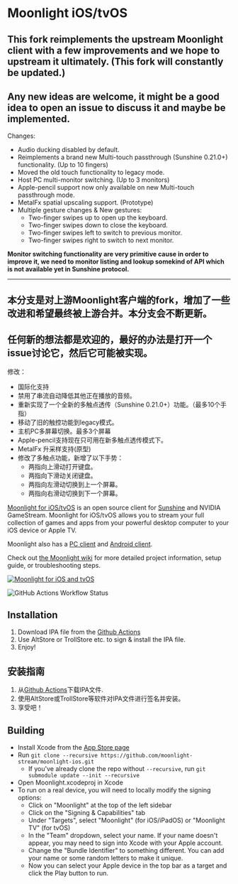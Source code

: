 # Moonlight iOS/tvOS

This fork reimplements the upstream Moonlight client with a few improvements and we hope to upstream it ultimately. (This fork will constantly be updated.)
--
Any new ideas are welcome, it might be a good idea to open an issue to discuss it and maybe be implemented.
-- 
Changes:
* Audio ducking disabled by default.
* Reimplements a brand new Multi-touch passthrough (Sunshine 0.21.0+) functionality. (Up to 10 fingers)
* Moved the old touch functionality to legacy mode.
* Host PC multi-monitor switching. (Up to 3 monitors)
* Apple-pencil support now only available on new Multi-touch passthrough mode.
* MetalFx spatial upscaling support. (Prototype)
* Multiple gesture changes & New gestures:
  * Two-finger swipes up to open up the keyboard.
  * Two-finger swipes down to close the keyboard.
  * Two-finger swipes left to switch to previous monitor.
  * Two-finger swipes right to switch to next monitor.

**Monitor switching functionality are very primitive cause in order to improve it, we need to monitor listing and lookup somekind of API which is not available yet in Sunshine protocol.**

---
本分支是对上游Moonlight客户端的fork，增加了一些改进和希望最终被上游合并。本分支会不断更新。
---
任何新的想法都是欢迎的，最好的办法是打开一个issue讨论它，然后它可能被实现。
---
修改：
* 国际化支持
* 禁用了串流自动降低其他正在播放的音频。
* 重新实现了一个全新的多触点透传（Sunshine 0.21.0+）功能。（最多10个手指）
* 移动了旧的触控功能到legacy模式。
* 主机PC多屏幕切换。最多3个屏幕
* Apple-pencil支持现在只可用在新多触点透传模式下。
* MetalFx 升采样支持(原型)
* 修改了多触点功能，新增了以下手势：
  * 两指向上滑动打开键盘。
  * 两指向下滑动关闭键盘。
  * 两指向左滑动切换到上一个屏幕。
  * 两指向右滑动切换到下一个屏幕。

[Moonlight for iOS/tvOS](https://moonlight-stream.org) is an open source client for [Sunshine](https://github.com/LizardByte/Sunshine) and NVIDIA GameStream. Moonlight for iOS/tvOS allows you to stream your full collection of games and apps from your powerful desktop computer to your iOS device or Apple TV.

Moonlight also has a [PC client](https://github.com/moonlight-stream/moonlight-qt) and [Android client](https://github.com/moonlight-stream/moonlight-android).

Check out [the Moonlight wiki](https://github.com/moonlight-stream/moonlight-docs/wiki) for more detailed project information, setup guide, or troubleshooting steps.

[![Moonlight for iOS and tvOS](https://moonlight-stream.org/images/App_Store_Badge_135x40.svg)](https://apps.apple.com/us/app/moonlight-game-streaming/id1000551566)

![GitHub Actions Workflow Status](https://img.shields.io/github/actions/workflow/status/TimmyOVO/moonlight-ios-NE/.github%2Fworkflows%2Fbuild-ipa.yml?label=nightly&link=https%3A%2F%2Fgithub.com%2FTimmyOVO%2Fmoonlight-ios-NE%2Factions)

## Installation
1. Download IPA file from the [Github Actions](https://github.com/TimmyOVO/moonlight-ios-NE/actions)
2. Use AltStore or TrollStore etc. to sign & install the IPA file.
3. Enjoy!

## 安装指南
1. 从[Github Actions](https://github.com/TimmyOVO/moonlight-ios-NE/actions)下载IPA文件.
2. 使用AltStore或TrollStore等软件对IPA文件进行签名并安装。
3. 享受吧！

## Building
* Install Xcode from the [App Store page](https://apps.apple.com/us/app/xcode/id497799835)
* Run `git clone --recursive https://github.com/moonlight-stream/moonlight-ios.git`
  *  If you've already clone the repo without `--recursive`, run `git submodule update --init --recursive`
* Open Moonlight.xcodeproj in Xcode
* To run on a real device, you will need to locally modify the signing options:
    * Click on "Moonlight" at the top of the left sidebar
    * Click on the "Signing & Capabilities" tab
    * Under "Targets", select "Moonlight" (for iOS/iPadOS) or "Moonlight TV" (for tvOS)
    * In the "Team" dropdown, select your name. If your name doesn't appear, you may need to sign into Xcode with your Apple account.
    * Change the "Bundle Identifier" to something different. You can add your name or some random letters to make it unique.
    * Now you can select your Apple device in the top bar as a target and click the Play button to run.
